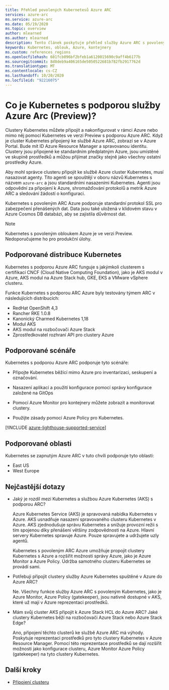 ```yaml
---
title: Přehled povolených Kubernetesů Azure ARC
services: azure-arc
ms.service: azure-arc
ms.date: 05/19/2020
ms.topic: overview
author: mlearned
ms.author: mlearned
description: Tento článek poskytuje přehled služby Azure ARC s povoleným Kubernetes.
keywords: Kubernetes, oblouk, Azure, kontejnery
ms.custom: references_regions
ms.openlocfilehash: 601fcb096bf2bfeb1a6120015690c9aff4b6177b
ms.sourcegitcommit: 8d8deb9a406165de5050522681b782fb2917762d
ms.translationtype: MT
ms.contentlocale: cs-CZ
ms.lasthandoff: 10/20/2020
ms.locfileid: "92216075"
---
```

# <a name="what-is-azure-arc-enabled-kubernetes-preview"></a>Co je Kubernetes s podporou služby Azure Arc (Preview)?

Clustery Kubernetes můžete připojit a nakonfigurovat v rámci Azure nebo mimo něj pomocí Kubernetes ve verzi Preview s podporou Azure ARC. Když je cluster Kubernetes připojený ke službě Azure ARC, zobrazí se v Azure Portal. Bude mít ID Azure Resource Manager a spravovanou identitu. Clustery jsou připojené ke standardním předplatným Azure, jsou umístěné ve skupině prostředků a můžou přijímat značky stejně jako všechny ostatní prostředky Azure. 

Aby mohl správce clusteru připojit ke službě Azure cluster Kubernetes, musí nasazovat agenty. Tito agenti se spouštějí v oboru názvů Kubernetes s názvem `azure-arc` a jsou standardními nasazeními Kubernetes. Agenti jsou odpovědní za připojení k Azure, shromažďování protokolů a metrik Azure ARC a sledování žádostí o konfiguraci. 

Kubernetes s povoleným ARC Azure podporuje standardní protokol SSL pro zabezpečení přenášených dat. Data jsou také uložená v klidovém stavu v Azure Cosmos DB databázi, aby se zajistila důvěrnost dat.
 
> [!NOTE]
> Kubernetes s povoleným obloukem Azure je ve verzi Preview. Nedoporučujeme ho pro produkční úlohy.

## <a name="supported-kubernetes-distributions"></a>Podporované distribuce Kubernetes

Kubernetes s podporou Azure ARC funguje s jakýmkoli clusterem s certifikací CNCF (Cloud Native Computing Foundation), jako je AKS modul v Azure, AKS modul na Azure Stack hub, GKE, EKS a VMware vSphere clusteru.

Funkce Kubernetes s podporou ARC Azure byly testovány týmem ARC v následujících distribucích:
* RedHat OpenShift 4,3
* Rancher RKE 1.0.8
* Kanonický Charmed Kubernetes 1,18
* Modul AKS
* AKS modul na rozbočovači Azure Stack
* Zprostředkovatel rozhraní API pro clustery Azure

## <a name="supported-scenarios"></a>Podporované scénáře 

Kubernetes s podporou Azure ARC podporuje tyto scénáře: 

* Připojte Kubernetes běžící mimo Azure pro inventarizaci, seskupení a označování.

* Nasazení aplikací a použití konfigurace pomocí správy konfigurace založené na GitOps 

* Pomocí Azure Monitor pro kontejnery můžete zobrazit a monitorovat clustery. 

* Použijte zásady pomocí Azure Policy pro Kubernetes. 

[!INCLUDE [azure-lighthouse-supported-service](../../../includes/azure-lighthouse-supported-service.md)]

## <a name="supported-regions"></a>Podporované oblasti 

Kubernetes se zapnutým Azure ARC v tuto chvíli podporuje tyto oblasti: 

* East US 
* West Europe

## <a name="frequently-asked-questions"></a>Nejčastější dotazy

* Jaký je rozdíl mezi Kubernetes a službou Azure Kubernetes (AKS) s podporou ARC?

    Azure Kubernetes Service (AKS) je spravovaná nabídka Kubernetes v Azure. AKS usnadňuje nasazení spravovaného clusteru Kubernetes v Azure. AKS zjednodušuje správu Kubernetes a snižuje provozní režii s tím spojenou díky přenášení většiny zodpovědnosti na Azure. Hlavní servery Kubernetes spravuje Azure. Pouze spravujete a udržujete uzly agentů.

    Kubernetes s povoleným ARC Azure umožňuje propojit clustery Kubernetes s Azure a rozšířit možnosti správy Azure, jako je Azure Monitor a Azure Policy. Údržba samotného clusteru Kubernetes se provádí sami.

* Potřebuji připojit clustery služby Azure Kubernetes spuštěné v Azure do Azure ARC?

    Ne. Všechny funkce služby Azure ARC s povoleným Kubernetes, jako je Azure Monitor, Azure Policy (gatekeeper), jsou nativně dostupné v AKS, které už mají v Azure reprezentaci prostředků.
    
* Mám svůj cluster AKS připojit k Azure Stack HCL do Azure ARC? Jaké clustery Kubernetes běží na rozbočovači Azure Stack nebo Azure Stack Edge?

    Ano, připojení těchto clusterů ke službě Azure ARC má výhody. Poskytuje reprezentaci prostředků pro tyto clustery Kubernetes v Azure Resource Manager. Pomocí této reprezentace prostředků se dají rozšířit možnosti jako konfigurace clusteru, Azure Monitor Azure Policy (gatekeeper) na tyto clustery Kubernetes.

## <a name="next-steps"></a>Další kroky

* [Připojení clusteru](./connect-cluster.md)
